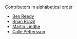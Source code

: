 Contributors in alphabetical order

* [Ben Reedy](https://github.com/breed808)
* [Brian Brazil](https://github.com/brian-brazil)
* [Martin Lindhe](https://github.com/martinlindhe)
* [Calle Pettersson](https://github.com/carlpett)
